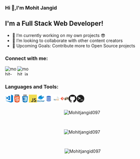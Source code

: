 ### Hi 👋,I'm Mohit Jangid

## I'm a Full Stack Web Developer!

- 🔭 I’m currently working on my own projects 😎
- 👯 I’m looking to collaborate with other content creators
- 🥅 Upcoming Goals: Contribute more to Open Source projects

<!--
- ⚡ My Work 👇

-->

### Connect with me:

<p align="left">  <a href="https://www.linkedin.com/in/mohit-jangid/" target="blank"><img align="left" src="https://cdn.jsdelivr.net/npm/simple-icons@3.0.1/icons/linkedin.svg" alt="mohit-jangid" height="30" width="40" /></a>
<a href="https://instagram.com/mohit_jangid097" target="blank"><img align="left" src="https://cdn.jsdelivr.net/npm/simple-icons@3.0.1/icons/instagram.svg" alt="mohit_jangid097" height="30" width="40" /></a></p>

<br />
<br />

### Languages and Tools:


<img align="left" alt="Visual Studio Code" width="26px" src="https://raw.githubusercontent.com/github/explore/80688e429a7d4ef2fca1e82350fe8e3517d3494d/topics/visual-studio-code/visual-studio-code.png" />
<img align="left" alt="HTML5" width="26px" src="https://raw.githubusercontent.com/github/explore/80688e429a7d4ef2fca1e82350fe8e3517d3494d/topics/html/html.png" />
<img align="left" alt="CSS3" width="26px" src="https://raw.githubusercontent.com/github/explore/80688e429a7d4ef2fca1e82350fe8e3517d3494d/topics/css/css.png" />
<img align="left" alt="JavaScript" width="26px" src="https://raw.githubusercontent.com/github/explore/80688e429a7d4ef2fca1e82350fe8e3517d3494d/topics/javascript/javascript.png" />
<img align="left" alt="docker" width="26px" src="https://raw.githubusercontent.com/github/explore/80688e429a7d4ef2fca1e82350fe8e3517d3494d/topics/docker/docker.png" />
<img align="left" alt="SQL" width="26px" src="https://raw.githubusercontent.com/github/explore/80688e429a7d4ef2fca1e82350fe8e3517d3494d/topics/sql/sql.png" />
<img align="left" alt="MySQL" width="26px" src="https://raw.githubusercontent.com/github/explore/80688e429a7d4ef2fca1e82350fe8e3517d3494d/topics/mysql/mysql.png" />
<img align="left" alt="Git" width="26px" src="https://raw.githubusercontent.com/github/explore/80688e429a7d4ef2fca1e82350fe8e3517d3494d/topics/git/git.png" />
<img align="left" alt="GitHub" width="26px" src="https://raw.githubusercontent.com/github/explore/78df643247d429f6cc873026c0622819ad797942/topics/github/github.png" />
<img align="left" alt="HTML5" width="26px" src="https://raw.githubusercontent.com/github/explore/80688e429a7d4ef2fca1e82350fe8e3517d3494d/topics/terminal/terminal.png" />

<br />
<br />

<p align="center"><img align="center" src="https://github-readme-stats.vercel.app/api/top-langs/?username=Mohitjangid097&layout=compact" alt="Mohitjangid097" /></p>

<br />

<p align="center"><img align="center" src="https://github-readme-stats.vercel.app/api/top-langs/?username=Mohitjangid097&theme=white-blue" alt="Mohitjangid097" /></p>

<br />

<p align="center">&nbsp;<img align="center" src="https://github-readme-stats.vercel.app/api?username=Mohitjangid097&show_icons=true" alt="Mohitjangid097" /></p>

